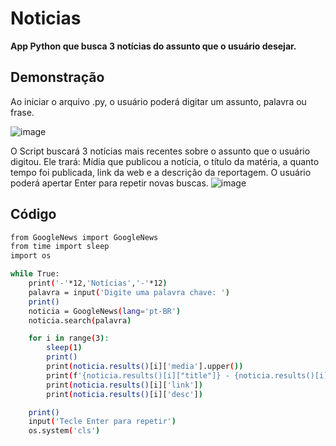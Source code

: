 # Noticias
<b>App Python que busca 3 notícias do assunto que o usuário desejar.</b>

## Demonstração

Ao iniciar o arquivo .py, o usuário poderá digitar um assunto, palavra ou frase.

![image](https://github.com/user-attachments/assets/6e5153cd-14d2-4201-9b06-14b22e289557)



O Script buscará 3 notícias mais recentes sobre o assunto que o usuário digitou.
Ele trará: Mídia que publicou a notícia, o título da matéria, a quanto tempo foi publicada, link da web e a descrição da reportagem. 
O usuário poderá apertar Enter para repetir novas buscas.
![image](https://github.com/user-attachments/assets/feed0d06-e804-497d-bb52-3616473d453b)




## Código
``` bash
from GoogleNews import GoogleNews
from time import sleep
import os

while True:
    print('-'*12,'Notícias','-'*12)
    palavra = input('Digite uma palavra chave: ')
    print()
    noticia = GoogleNews(lang='pt-BR')
    noticia.search(palavra)

    for i in range(3):
        sleep(1)
        print()
        print(noticia.results()[i]['media'].upper())
        print(f'{noticia.results()[i]["title"]} - {noticia.results()[i]["date"]}')
        print(noticia.results()[i]['link'])
        print(noticia.results()[i]['desc'])

    print()
    input('Tecle Enter para repetir')
    os.system('cls')
```
